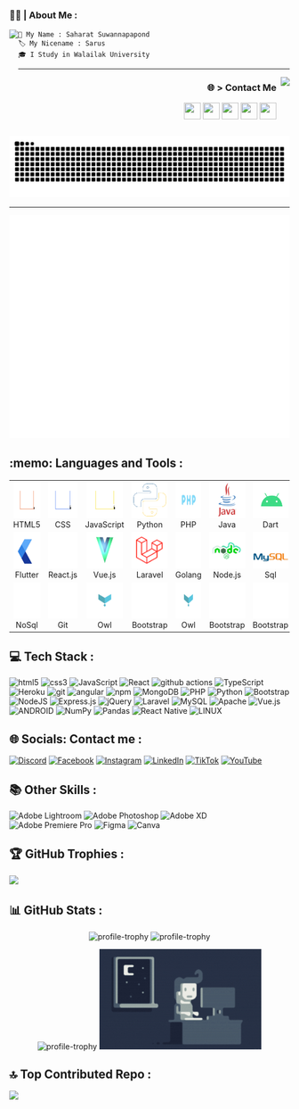 ### 🧑‍💼 | About Me :

<img align="left" height="106" src="https://cdn.cloudflare.steamstatic.com/steamcommunity/public/images/items/1505620/f165be671b026f0ff93d2e669dba519cd0e75c16.gif"  />

<div align="left">
	
    👤 My Name : Saharat Suwannapapond
    🏷️ My Nicename : Sarus
    🎓 I Study in Walailak University
    
</div>

<hr>

<img align="right" height="106" src="https://community.akamai.steamstatic.com/economy/image/i0CoZ81Ui0m-9KwlBY1L_18myuGuq1wfhWSIYhY_9XEDYOMNRBsMoGuuOgceXob50kaxV_PHjMO1MHaEqgcnrd6luAmoGB-kzc6yrnUN6_b6OPE-dvLHVzCRlbkutuU4Tn3mlEV04G6DmN-tc2XAN1AkSsNyoQ/?allow_animated=1"  />

<h3 align="right"> 🌐 > Contact Me &nbsp;</h3>
<div align="right"> 
<a href="https://facebook.com/saharat.suwannapapond.7" target="blank"><img align="center" src="https://upload.wikimedia.org/wikipedia/commons/6/6c/Facebook_Logo_2023.png" height="30" width="30" /></a>
<a href="https://instagram.com/sr_sarus" target="blank"><img align="center" src="https://upload.wikimedia.org/wikipedia/commons/thumb/a/a5/Instagram_icon.png/2048px-Instagram_icon.png"  height="30" width="30" /></a>
<a href="https://x.com/suwannapapond" target="blank"><img align="center" src="https://freepnglogo.com/images/all_img/1691832581twitter-x-icon-png.png"  height="30" width="30" /></a>
<a href="https://linkedin.com/in/saharat-sarus/" target="blank"><img align="center" src="https://cdn1.iconfinder.com/data/icons/logotypes/32/circle-linkedin-512.png" height="30" width="30" /></a>
<a href="https://discord.gg/sss" target="blank"><img align="center" src="https://static-00.iconduck.com/assets.00/discord-icon-2048x2048-o5mluhz2.png"  height="30" width="30" /></a>
	&nbsp;
</div> 

<picture>
  <source
    media="(prefers-color-scheme: dark)"
    srcset="svg/snake/snake-dark.svg"
  />
  <source
    media="(prefers-color-scheme: light)"
    srcset="svg/snake/snake-light.svg"
  />
  <img
    alt="github contribution grid snake animation"
    src="svg/snake/snake-animation.svg"
  />
</picture>

<hr>

<div align="center">
 <a href="https://github.com/Sarus1997/Sarus1997/blame/main/hello.svg"><img src="svg/hello/hello.svg" width="100%" height="400" alt="Click to see the source"></a>
</div>

<h2>:memo: Languages and Tools :</h2>

<table>
   <tr>
	<td align="center" width="96"><a href="https://www.w3schools.com/html/"><img src="icon/html-icon.svg" alt="icon" width="65" height="65" /></a>
	       <br>HTML5
	</td>
	<td align="center" width="96"><a href="https://www.w3schools.com/css/"><img src="icon/css-icon.svg" alt="icon" width="65" height="65" /></a>
	       <br>CSS
	</td>
	<td align="center" width="96"><a href="https://www.w3schools.com/js/"><img src="icon/js-icon.svg" alt="icon" width="65" height="65" /></a>
	       <br>JavaScript
	</td>
	<td align="center" width="96"><a href="https://www.python.org/"><img src="icon/python-icon.svg" alt="icon" width="65" height="65" /></a>
	       <br>Python
	</td>
	<td align="center" width="96"><a href="https://www.w3schools.com/php/"><img src="icon/php1.gif" alt="icon" width="65" height="65" /></a>
	       <br>PHP
	</td>
	<td align="center" width="96"><a href="https://www.java.com/en/"><img src="icon/java1.gif" alt="icon" width="65" height="65" /></a>
	       <br>Java
	</td>
	<td align="center" width="96"><a href="https://dart.dev/"><img src="icon/dart_android.gif" alt="icon" width="65" height="65" /></a>
	       <br>Dart
	</td>
   </tr>

   <tr>
	<td align="center" width="96"><a href="https://flutter.dev/"><img src="icon/flutter.gif" alt="icon" width="65" height="65" /></a>
	       <br>Flutter
	</td>
	<td align="center" width="96"><a href="https://react.dev/"><img src="icon/react.gif" alt="icon" width="65" height="65" /></a>
	       <br>React.js
	</td>
	<td align="center" width="96"><a href="https://vuejs.org/"><img src="icon/vue.gif" alt="icon" width="65" height="65" /></a>
	       <br>Vue.js
	</td>
	<td align="center" width="96"><a href="https://laravel.com/"><img src="icon/laravel.gif" alt="icon" width="65" height="65" /></a>
	       <br>Laravel
	</td>
	<td align="center" width="96"><a href="https://go.dev/"><img src="icon/go.gif" alt="icon" width="65" height="65" /></a>
	       <br>Golang
	</td>
	<td align="center" width="96"><a href="https://nodejs.org/en"><img src="icon/node1.gif" alt="icon" width="65" height="65" /></a>
	       <br>Node.js
	</td>  
	<td align="center" width="96"><a href="https://www.w3schools.com/sql/"><img src="icon/mysql.gif" alt="icon" width="65" height="65" /></a>
	       <br>Sql
	</td>
   </tr>

   <tr>
	<td align="center" width="96"><a href="https://www.mongodb.com/nosql-explained"><img src="icon/mongodb.gif" alt="icon" width="65" height="65" /></a>
		<br>NoSql
	</td>
	<td align="center" width="96"><a href="https://git-scm.com/"/><img src="icon/git.gif" alt="icon" width="65" height="65" /></a>
		<br>Git
	</td>
	<td align="center" width="96"><a href="https://owlcarousel2.github.io/OwlCarousel2/"><img src="icon/owl.gif" alt="icon" width="65" height="65" /></a>
	       <br>Owl
	</td>
	<td align="center" width="96"><a href="https://getbootstrap.com/"><img src="icon/B1.gif" alt="icon" width="65" height="65" /></a>
	       <br>Bootstrap
	 </td>
	<td align="center" width="96"><a href="https://owlcarousel2.github.io/OwlCarousel2/"><img src="icon/owl.gif" alt="icon" width="65" height="65" /></a>
	       <br>Owl
	</td>
	<td align="center" width="96"><a href="https://getbootstrap.com/"><img src="icon/B1.gif" alt="icon" width="65" height="65" /></a>
	       <br>Bootstrap
	</td>
	<td align="center" width="96"><a href="https://getbootstrap.com/"><img src="icon/B1.gif" alt="icon" width="65" height="65" /></a>
	       <br>Bootstrap
	</td>
   </tr>
</table>

<h2>💻 Tech Stack :</h2>

<p>
 <img alt="html5" src="https://img.shields.io/badge/-HTML5-E34F26?style=flat-square&logo=html5&logoColor=white" height="24"/>
 <img alt="css3" src="https://img.shields.io/badge/CSS3-1572B6?style=for-the-badge&logo=css3&logoColor=white" height="24"/>
 <img alt="JavaScript" src="https://img.shields.io/badge/javascript-%23323330.svg?style=for-the-badge&logo=javascript&logoColor=%23F7DF1E" height="24"/>
 <img alt="React" src="https://img.shields.io/badge/-React-45b8d8?style=flat-square&logo=react&logoColor=white" height="24"/>
 <img alt="github actions" src="https://img.shields.io/badge/-Github_Actions-2088FF?style=flat-square&logo=github-actions&logoColor=white" height="24"/>
 <img alt="TypeScript" src="https://img.shields.io/badge/-TypeScript-007ACC?style=flat-square&logo=typescript&logoColor=white" height="24"/>
 <img alt="Heroku" src="https://img.shields.io/badge/-Heroku-430098?style=flat-square&logo=heroku&logoColor=white" height="24"/>
 <img alt="git" src="https://img.shields.io/badge/-Git-F05032?style=flat-square&logo=git&logoColor=white" height="24"/>
 <img alt="angular" src="https://img.shields.io/badge/-Angular-DD0031?style=flat-square&logo=angular&logoColor=white" height="24"/>
 <img alt="npm" src="https://img.shields.io/badge/-NPM-CB3837?style=flat-square&logo=npm&logoColor=white" height="24"/>
 <img alt="MongoDB" src="https://img.shields.io/badge/-MongoDB-13aa52?style=flat-square&logo=mongodb&logoColor=white" height="24"/>
 <img alt="PHP" src="https://img.shields.io/badge/php-%23777BB4.svg?style=for-the-badge&logo=php&logoColor=white" height="24"/>
 <img alt="Python" src="https://img.shields.io/badge/python-3670A0?style=for-the-badge&logo=python&logoColor=ffdd54" height="24"/>
 <img alt="Bootstrap" src="https://img.shields.io/badge/bootstrap-%23563D7C.svg?style=for-the-badge&logo=bootstrap&logoColor=white" height="24"/>
 <img alt="NodeJS" src="https://img.shields.io/badge/node.js-6DA55F?style=for-the-badge&logo=node.js&logoColor=white" height="24"/>
 <img alt="Express.js" src="https://img.shields.io/badge/express.js-%23404d59.svg?style=for-the-badge&logo=express&logoColor=%2361DAFB" height="24"/>
 <img alt="jQuery" src="https://img.shields.io/badge/jquery-%230769AD.svg?style=for-the-badge&logo=jquery&logoColor=white" height="24"/>
 <img alt="Laravel" src="https://img.shields.io/badge/laravel-%23FF2D20.svg?style=for-the-badge&logo=laravel&logoColor=white" height="24"/>
 <img alt="MySQL" src="https://img.shields.io/badge/mysql-%2300f.svg?style=for-the-badge&logo=mysql&logoColor=white" height="24"/>
 <img alt="Apache" src="https://img.shields.io/badge/apache-%23D42029.svg?style=for-the-badge&logo=apache&logoColor=white" height="24"/>
 <img alt="Vue.js" src="https://img.shields.io/badge/vuejs-%2335495e.svg?style=for-the-badge&logo=vuedotjs&logoColor=%234FC08D" height="24"/>
 <img alt="ANDROID" src="https://img.shields.io/badge/android-%2320232a.svg?style=for-the-badge&logo=android&logoColor=%a4c639" height="24"/>
 <img alt="NumPy" src="https://img.shields.io/badge/numpy-%23013243.svg?style=for-the-badge&logo=numpy&logoColor=white" height="24"/>
 <img alt="Pandas" src="https://img.shields.io/badge/pandas-%23150458.svg?style=for-the-badge&logo=pandas&logoColor=white" height="24"/>
 <img alt="React Native" src="https://img.shields.io/badge/react_native-%2320232a.svg?style=for-the-badge&logo=react&logoColor=%2361DAFB" height="24"/>
 <img alt="LINUX" src="https://img.shields.io/badge/Linux-FCC624?style=for-the-badge&logo=linux&logoColor=black" height="24"/>
</p>

<h2>🌐 Socials: Contact me :</h2>

[![Discord](https://img.shields.io/badge/Discord-%237289DA.svg?logo=discord&logoColor=white)](https://discord.gg/#3541)
[![Facebook](https://img.shields.io/badge/Facebook-%231877F2.svg?logo=Facebook&logoColor=white)](https://facebook.com/saharat.suwannapapond.7)
[![Instagram](https://img.shields.io/badge/Instagram-%23E4405F.svg?logo=Instagram&logoColor=white)](https://instagram.com/sr_sarus_/?next=%2Fsr_sarus_%2F)
[![LinkedIn](https://img.shields.io/badge/LinkedIn-%230077B5.svg?logo=linkedin&logoColor=white)](https://linkedin.com/in/saharat-sarus/)
[![TikTok](https://img.shields.io/badge/TikTok-%23000000.svg?logo=TikTok&logoColor=white)](https://tiktok.com/@sarus_ss)
[![YouTube](https://img.shields.io/badge/YouTube-%23FF0000.svg?logo=YouTube&logoColor=white)](https://youtube.com/@sr_sarus)

<h2>📚 Other Skills :</h2>

<p>
 <img alt="Adobe Lightroom" src="https://img.shields.io/badge/Adobe%20Lightroom-31A8FF.svg?style=for-the-badge&logo=Adobe%20Lightroom&logoColor=white" height="24"/>
 <img alt="Adobe Photoshop" src="https://img.shields.io/badge/adobephotoshop-%2331A8FF.svg?style=for-the-badge&logo=adobephotoshop&logoColor=white" height="24"/>
 <img alt="Adobe XD" src="https://img.shields.io/badge/Adobe%20XD-470137?style=for-the-badge&logo=Adobe%20XD&logoColor=#FF61F6" height="24"/>
 <img alt="Adobe Premiere Pro" src="https://img.shields.io/badge/Adobe%20Premiere%20Pro-9999FF.svg?style=for-the-badge&logo=Adobe%20Premiere%20Pro&logoColor=white" height="24"/>
 <img alt="Figma" src="https://img.shields.io/badge/figma-%23F24E1E.svg?style=for-the-badge&logo=figma&logoColor=white" height="24"/>
 <img alt="Canva" src="https://img.shields.io/badge/Canva-%2300C4CC.svg?style=for-the-badge&logo=Canva&logoColor=white" height="24"/>
</p>

<h2>🏆 GitHub Trophies :</h2>

![](https://github-profile-trophy.vercel.app/?username=sarus1997&theme=radical&no-frame=false&no-bg=false&margin-w=4)

<h2>📊 GitHub Stats :</h2>
<p align="center">
  <img height="180em" src="https://github-readme-stats.vercel.app/api?username=sarus1997&theme=dark&hide_border=false&include_all_commits=true&count_private=true" alt="profile-trophy"/>
  <img height="180em" src="https://github-readme-stats.vercel.app/api/top-langs/?username=sarus1997&theme=dark&hide_border=false&include_all_commits=true&count_private=true&layout=compact" alt="profile-trophy"/>
</p>

<p align="center">
  <img height="180em" src="https://github-readme-streak-stats.herokuapp.com/?user=sarus1997&theme=dark&hide_border=false" alt="profile-trophy"/>
  <img height="180em" alt="Night Coding" src="https://raw.githubusercontent.com/AVS1508/AVS1508/master/assets/Night-Coding.gif"/>
</p>

<h2>🔝 Top Contributed Repo :</h2>

![](https://github-contributor-stats.vercel.app/api?username=sarus1997&limit=5&theme=radical&combine_all_yearly_contributions=true)


